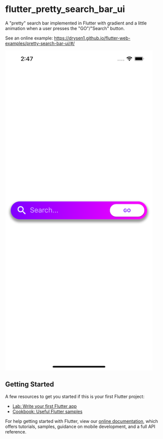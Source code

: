 # flutter_pretty_search_bar_ui

A "pretty" search bar implemented in Flutter with gradient and a little animation when a user presses the "GO"/"Search" button.

See an online example: <https://drysen1.github.io/flutter-web-examples/pretty-search-bar-ui/#/>

![alt text](https://github.com/Drysen1/flutter_pretty_search_bar_UI/blob/main/screenshots/Simulator%20Screen%20Shot%20-%20iPhone%2012%20Pro%20Max%20-%202021-02-21%20at%2014.47.05.png)

## Getting Started

A few resources to get you started if this is your first Flutter project:

- [Lab: Write your first Flutter app](https://flutter.dev/docs/get-started/codelab)
- [Cookbook: Useful Flutter samples](https://flutter.dev/docs/cookbook)

For help getting started with Flutter, view our
[online documentation](https://flutter.dev/docs), which offers tutorials,
samples, guidance on mobile development, and a full API reference.
